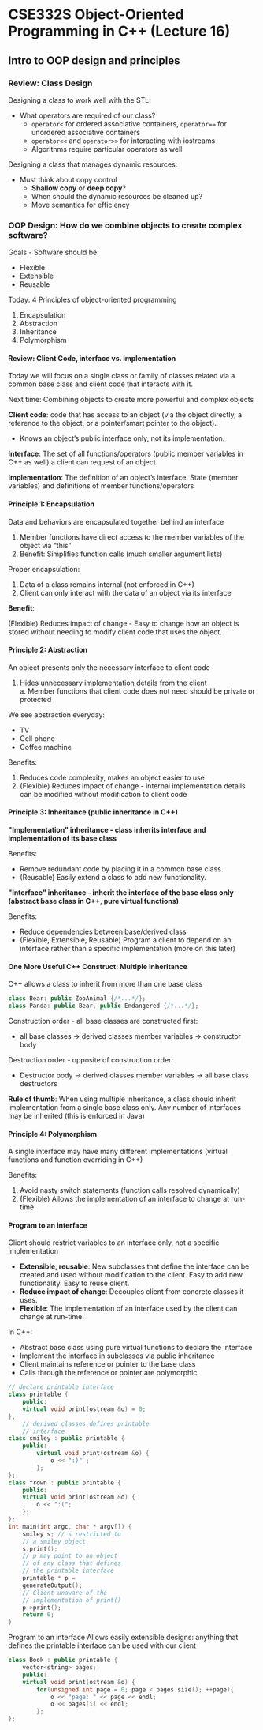 # CSE332S Object-Oriented Programming in C++ (Lecture 16)

## Intro to OOP design and principles

### Review: Class Design

Designing a class to work well with the STL:

- What operators are required of our class?
  - `operator<` for ordered associative containers, `operator==` for unordered associative containers
  - `operator<<` and `operator>>` for interacting with iostreams
  - Algorithms require particular operators as well

Designing a class that manages dynamic resources:

- Must think about copy control
  - **Shallow copy** or **deep copy**?
  - When should the dynamic resources be cleaned up?
  - Move semantics for efficiency

### OOP Design: How do we combine objects to create complex software?

Goals - Software should be:

- Flexible
- Extensible
- Reusable

Today: 4 Principles of object-oriented programming

1. Encapsulation
2. Abstraction
3. Inheritance
4. Polymorphism

#### Review: Client Code, interface vs. implementation

Today we will focus on a single class or family of classes related via a common
base class and client code that interacts with it.

Next time: Combining objects to create more powerful and complex objects

**Client code**: code that has access to an object (via the object directly, a reference to the object, or a pointer/smart pointer to the object).

- Knows an object’s public interface only, not its implementation.

**Interface**: The set of all functions/operators (public member variables in C++ as well) a client can request of an object

**Implementation**: The definition of an object’s interface. State (member variables) and definitions of member functions/operators

#### Principle 1: Encapsulation

Data and behaviors are encapsulated together behind an interface

1. Member functions have direct access to the member variables of the object via “this”
1. Benefit: Simplifies function calls (much smaller argument lists)

Proper encapsulation:

1. Data of a class remains internal (not enforced in C++)
2. Client can only interact with the data of an object via its interface

**Benefit**:

(Flexible) Reduces impact of change - Easy to change how an object is stored
without needing to modify client code that uses the object.

#### Principle 2: Abstraction

An object presents only the necessary interface to client code

1. Hides unnecessary implementation details from the client  
    a. Member functions that client code does not need should be private or protected

We see abstraction everyday:

- TV
- Cell phone
- Coffee machine

Benefits:

1. Reduces code complexity, makes an object easier to use
2. (Flexible) Reduces impact of change - internal implementation details can be
modified without modification to client code

#### Principle 3: Inheritance (public inheritance in C++)

**"Implementation" inheritance - class inherits interface and implementation of
its base class**

Benefits:

- Remove redundant code by placing it in a common base class.
- (Reusable) Easily extend a class to add new functionality.

**"Interface" inheritance - inherit the interface of the base class only (abstract base class in C++, pure virtual functions)**

Benefits:

- Reduce dependencies between base/derived class
- (Flexible, Extensible, Reusable) Program a client to depend on an interface rather than a specific implementation (more on this later)

#### One More Useful C++ Construct: Multiple Inheritance

C++ allows a class to inherit from more than one base class

```cpp
class Bear: public ZooAnimal {/*...*/};
class Panda: public Bear, public Endangered {/*...*/};
```

Construction order - all base classes are constructed first:

- all base classes -> derived classes member variables -> constructor body

Destruction order - opposite of construction order:

- Destructor body -> derived classes member variables -> all base class
destructors

**Rule of thumb**: When using multiple inheritance, a class should inherit
implementation from a single base class only. Any number of interfaces may be
inherited (this is enforced in Java)

#### Principle 4: Polymorphism

A single interface may have many different implementations (virtual functions and
function overriding in C++)

Benefits:

1. Avoid nasty switch statements (function calls resolved dynamically)
2. (Flexible) Allows the implementation of an interface to change at run-time

#### Program to an interface

Client should restrict variables to an interface only, not a specific implementation

- **Extensible, reusable**: New subclasses that define the interface can be created and used without modification to the client. Easy to add new functionality. Easy to reuse client.
- **Reduce impact of change**: Decouples client from concrete classes it uses.
- **Flexible**: The implementation of an interface used by the client can change at run-time.

In C++:

- Abstract base class using pure virtual functions to declare the interface
- Implement the interface in subclasses via public inheritance
- Client maintains reference or pointer to the base class
- Calls through the reference or pointer are polymorphic

```cpp
// declare printable interface
class printable {
    public:
    virtual void print(ostream &o) = 0;
};
    // derived classes defines printable
    // interface
class smiley : public printable {
    public:
        virtual void print(ostream &o) {
            o << ":)" ;
        };
};
class frown : public printable {
    public:
    virtual void print(ostream &o) {
        o << ":(";
    };
};
int main(int argc, char * argv[]) {
    smiley s; // s restricted to
    // a smiley object
    s.print();
    // p may point to an object
    // of any class that defines
    // the printable interface
    printable * p =
    generateOutput();
    // Client unaware of the
    // implementation of print()
    p->print();
    return 0;
}
```

Program to an interface
Allows easily extensible designs: anything that defines the printable interface can
be used with our client

```cpp
class Book : public printable {
    vector<string> pages;
    public:
    virtual void print(ostream &o) {
        for(unsigned int page = 0; page < pages.size(); ++page){
            o << "page: " << page << endl;
            o << pages[i] << endl;
        };
};